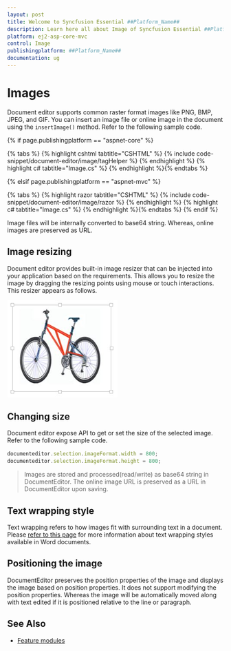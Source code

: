 ```yaml
---
layout: post
title: Welcome to Syncfusion Essential ##Platform_Name##
description: Learn here all about Image of Syncfusion Essential ##Platform_Name## widgets based on HTML5 and jQuery.
platform: ej2-asp-core-mvc
control: Image
publishingplatform: ##Platform_Name##
documentation: ug
---
```



# Images

Document editor supports common raster format images like PNG, BMP, JPEG, and GIF. You can insert an image file or online image in the document using the `insertImage()` method. Refer to the following sample code.

{% if page.publishingplatform == "aspnet-core" %}

{% tabs %}
{% highlight cshtml tabtitle="CSHTML" %}
{% include code-snippet/document-editor/image/tagHelper %}
{% endhighlight %}
{% highlight c# tabtitle="Image.cs" %}
{% endhighlight %}{% endtabs %}

{% elsif page.publishingplatform == "aspnet-mvc" %}

{% tabs %}
{% highlight razor tabtitle="CSHTML" %}
{% include code-snippet/document-editor/image/razor %}
{% endhighlight %}
{% highlight c# tabtitle="Image.cs" %}
{% endhighlight %}{% endtabs %}
{% endif %}



Image files will be internally converted to base64 string. Whereas, online images are preserved as URL.

## Image resizing

Document editor provides built-in image resizer that can be injected into your application based on the requirements. This allows you to resize the image by dragging the resizing points using mouse or touch interactions. This resizer appears as follows.

![Image](images/image.JPG)

## Changing size

Document editor expose API to get or set the size of the selected image. Refer to the following sample code.

```typescript
documenteditor.selection.imageFormat.width = 800;
documenteditor.selection.imageFormat.height = 800;
```

> Images are stored and processed(read/write) as base64 string in DocumentEditor. The online image URL is preserved as a URL in DocumentEditor upon saving.

## Text wrapping style

Text wrapping refers to how images fit with surrounding text in a document. Please [refer to this page](../document-editor/text-wrapping-style) for more information about text wrapping styles available in Word documents.

## Positioning the image

DocumentEditor preserves the position properties of the image and displays the image based on position properties. It does not support modifying the position properties. Whereas the image will be automatically moved along with text edited if it is positioned relative to the line or paragraph.

## See Also

* [Feature modules](../../document-editor/feature-module/)
